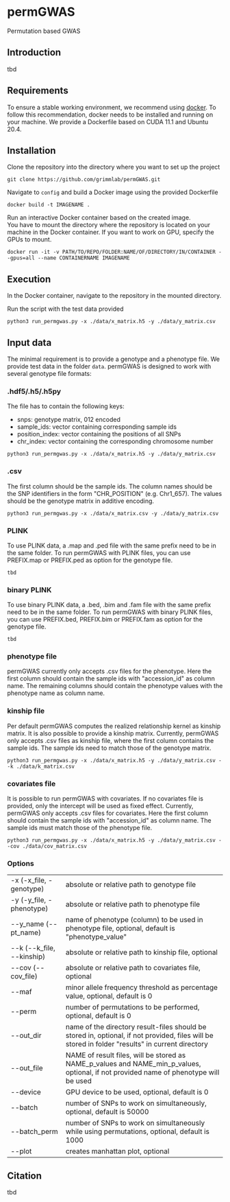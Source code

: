 # permGWAS
Permutation based GWAS

## Introduction
tbd
## Requirements

To ensure a stable working environment, we recommend using [docker](https://www.docker.com). To follow this recommendation, 
docker needs to be installed and running on your machine. We provide a Dockerfile based on CUDA 11.1 and Ubuntu 20.4.


## Installation

Clone the repository into the directory where you want to set up the project

```shell
git clone https://github.com/grimmlab/permGWAS.git
```

Navigate to `config` and build a Docker image using the provided Dockerfile

```shell
docker build -t IMAGENAME .
```

Run an interactive Docker container based on the created image.\
You have to mount the directory where the repository is located on your machine in the Docker container. 
If you want to work on GPU, specify the GPUs to mount.

```shell
docker run -it -v PATH/TO/REPO/FOLDER:NAME/OF/DIRECTORY/IN/CONTAINER --gpus=all --name CONTAINERNAME IMAGENAME
```


## Execution

In the Docker container, navigate to the repository in the mounted directory.

Run the script with the test data provided

```shell
python3 run_permgwas.py -x ./data/x_matrix.h5 -y ./data/y_matrix.csv 
```


## Input data
The minimal requirement is to provide a genotype and a phenotype file. We provide test data in the folder `data`.
permGWAS is designed to work with several genotype file formats:

### .hdf5/.h5/.h5py
The file has to contain the following keys:

- snps: genotype matrix, 012 encoded
- sample_ids: vector containing corresponding sample ids
- position_index: vector containing the positions of all SNPs
- chr_index: vector containing the corresponding chromosome number

```shell
python3 run_permgwas.py -x ./data/x_matrix.h5 -y ./data/y_matrix.csv 
```

### .csv
The first column should be the sample ids. The column names should be the SNP identifiers in the form "CHR_POSITION"
(e.g. Chr1_657). The values should be the genotype matrix in additive encoding. 

```shell
python3 run_permgwas.py -x ./data/x_matrix.csv -y ./data/y_matrix.csv 
```

### PLINK
To use PLINK data, a .map and .ped file with the same prefix need to be in the same folder. 
To run permGWAS with PLINK files, you can use PREFIX.map or PREFIX.ped as option for the genotype file.

```shell
tbd
```

### binary PLINK
To use binary PLINK data, a .bed, .bim and .fam file with the same prefix need to be in the same folder. 
To run permGWAS with binary PLINK files, you can use PREFIX.bed, PREFIX.bim or PREFIX.fam as option for the genotype file.

```shell
tbd
```

### phenotype file 
permGWAS currently only accepts .csv files for the phenotype. Here the first column should contain the sample ids with 
"accession_id" as column name. 
The remaining columns should contain the phenotype values with the phenotype name as column name.


### kinship file
Per default permGWAS computes the realized relationship kernel as kinship matrix. 
It is also possible to provide a kinship matrix. Currently, permGWAS only accepts .csv files as kinship file, where
the first column contains the sample ids. The sample ids need to match those of the genotype matrix.

```shell
python3 run_permgwas.py -x ./data/x_matrix.h5 -y ./data/y_matrix.csv --k ./data/k_matrix.csv
```

### covariates file
It is possible to run permGWAS with covariates. If no covariates file is provided, only the intercept will be used as 
fixed effect. Currently, permGWAS only accepts .csv files for covariates. Here the first column should contain the 
sample ids with "accession_id" as column name. The sample ids must match those of the phenotype file.

```shell
python3 run_permgwas.py -x ./data/x_matrix.h5 -y ./data/y_matrix.csv --cov ./data/cov_matrix.csv
```

### Options
|||
|---|---|
|-x (-x_file, -genotype) | absolute or relative path to genotype file |
|-y (-y_file, -phenotype) | absolute or relative path to phenotype file |
|--y_name (--pt_name)| name of phenotype (column) to be used in phenotype file, optional, default is "phenotype_value"|
|--k (--k_file, --kinship) | absolute or relative path to kinship file, optional|
|--cov (--cov_file) | absolute or relative path to covariates file, optional|
|--maf | minor allele frequency threshold as percentage value, optional, default is 0|
|--perm | number of permutations to be performed, optional, default is 0|
|--out_dir | name of the directory result-files should be stored in, optional, if not provided, files will be stored in folder "results" in current directory|
|--out_file | NAME of result files, will be stored as NAME_p_values and NAME_min_p_values, optional, if not provided name of phenotype will be used|
|--device | GPU device to be used, optional, default is 0|
|--batch | number of SNPs to work on simultaneously, optional, default is 50000|
|--batch_perm | number of SNPs to work on simultaneously while using permutations, optional, default is 1000|
|--plot | creates manhattan plot, optional|
    


## Citation

tbd
